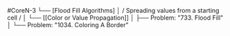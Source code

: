 #CoreN-3
└── [Flood Fill Algorithms]
    │   / Spreading values from a starting cell /
    │
    └── [[Color or Value Propagation]]
        │   ├── Problem: "733. Flood Fill"
        │   └── Problem: "1034. Coloring A Border"